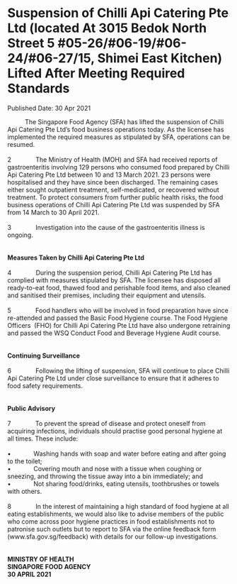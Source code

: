 <html>
    <meta http-equiv="Content-Type" content="text/html; charset=utf-8"/>
    <meta charset="utf-8"/>
    <title>Suspension of Chilli Api Catering Pte Ltd (located At 3015 Bedok North Street 5 #05-26/#06-19/#06-24/#06-27/15, Shimei East Kitchen) Lifted After Meeting Required Standards</title>
    <body><h1>Suspension of Chilli Api Catering Pte Ltd (located At 3015 Bedok North Street 5 #05-26/#06-19/#06-24/#06-27/15, Shimei East Kitchen) Lifted After Meeting Required Standards</h1>
    <p>Published Date: 30 Apr 2021</p> &nbsp; &nbsp; &nbsp; &nbsp; &nbsp; The Singapore Food Agency (SFA) has lifted the suspension of Chilli Api Catering Pte Ltd’s food business operations today. As the licensee has implemented the required measures as stipulated by SFA, operations can be resumed.&nbsp;&nbsp;<br><br>2&nbsp; &nbsp; &nbsp; &nbsp; &nbsp; &nbsp; &nbsp; The Ministry of Health (MOH) and SFA had received reports of gastroenteritis involving 129 persons who consumed food prepared by Chilli Api Catering Pte Ltd between 10 and 13 March 2021. 23 persons were hospitalised and they have since been discharged. The remaining cases either sought outpatient treatment, self-medicated, or recovered without treatment. To protect consumers from further public health risks, the food business operations of Chilli Api Catering Pte Ltd was suspended by SFA from 14 March to 30 April 2021.<br><br>3&nbsp; &nbsp; &nbsp; &nbsp; &nbsp; &nbsp; &nbsp; Investigation into the cause of the gastroenteritis illness is ongoing.<br><br><strong><br>Measures Taken by Chilli Api Catering Pte Ltd</strong><br><br>4&nbsp; &nbsp; &nbsp; &nbsp; &nbsp; &nbsp; &nbsp; During the suspension period, Chilli Api Catering Pte Ltd has complied with measures stipulated by SFA. The licensee has disposed all ready-to-eat food, thawed food and perishable food items, and also cleaned and sanitised their premises, including their equipment and utensils.<br><br>5&nbsp; &nbsp; &nbsp; &nbsp; &nbsp; &nbsp; &nbsp; Food handlers who will be involved in food preparation have since re-attended and passed the Basic Food Hygiene course. The Food Hygiene Officers&nbsp; (FHO) for Chilli Api Catering Pte Ltd have also undergone retraining and passed the WSQ Conduct Food and Beverage Hygiene Audit course.<br><br><strong><br>Continuing Surveillance</strong><br><br>6&nbsp; &nbsp; &nbsp; &nbsp; &nbsp; &nbsp; &nbsp; Following the lifting of suspension, SFA will continue to place Chilli Api Catering Pte Ltd under close surveillance to ensure that it adheres to food safety requirements.<br><br><strong><br>Public Advisory</strong><br><br>7&nbsp; &nbsp; &nbsp; &nbsp; &nbsp; &nbsp; &nbsp; To prevent the spread of disease and protect oneself from acquiring infections, individuals should practise good personal hygiene at all times. These include:<br><br>•&nbsp; &nbsp; &nbsp; &nbsp; &nbsp; &nbsp; &nbsp;Washing hands with soap and water before eating and after going to the toilet;<br>•&nbsp; &nbsp; &nbsp; &nbsp; &nbsp; &nbsp; &nbsp;Covering mouth and nose with a tissue when coughing or sneezing, and throwing the tissue away into a bin immediately; and<br>•&nbsp; &nbsp; &nbsp; &nbsp; &nbsp; &nbsp; &nbsp;Not sharing food/drinks, eating utensils, toothbrushes or towels with others.<br><br>8&nbsp; &nbsp; &nbsp; &nbsp; &nbsp; &nbsp; &nbsp; In the interest of maintaining a high standard of food hygiene at all eating establishments, we would also like to advise members of the public who come across poor hygiene practices in food establishments not to patronise such outlets but to report to SFA via the online feedback form (www.sfa.gov.sg/feedback) with details for our follow-up investigations.<br><br><strong><br>MINISTRY OF HEALTH<br>SINGAPORE FOOD AGENCY<br>30 APRIL 2021</strong></body>
</html>